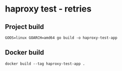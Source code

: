 # haproxy test - retries

## Project build

```shell
GOOS=linux GOARCH=amd64 go build -o haproxy-test-app
```

## Docker build

```shell
docker build --tag haproxy-test-app .
```

